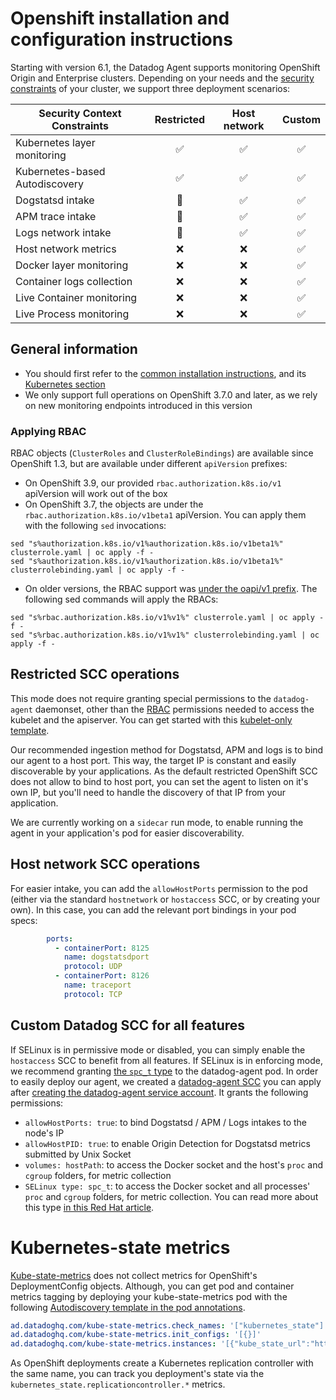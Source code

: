 # Openshift installation and configuration instructions

Starting with version 6.1, the Datadog Agent supports monitoring OpenShift Origin and Enterprise clusters. Depending on your needs and the [security constraints](https://docs.openshift.org/latest/admin_guide/manage_scc.html) of your cluster, we support three deployment scenarios:

| Security Context Constraints   | Restricted | Host network | Custom |
|--------------------------------|:----------:|:------------:|:------:|
| Kubernetes layer monitoring    | ✅         | ✅          | ✅     |
| Kubernetes-based Autodiscovery | ✅         | ✅          | ✅     |
| Dogstatsd intake               | 🔶         | ✅          | ✅     |
| APM trace intake               | 🔶         | ✅          | ✅     |
| Logs network intake            | 🔶         | ✅          | ✅     |
| Host network metrics           | ❌         | ❌          | ✅     |
| Docker layer monitoring        | ❌         | ❌          | ✅     |
| Container logs collection      | ❌         | ❌          | ✅     |
| Live Container monitoring      | ❌         | ❌          | ✅     |
| Live Process monitoring        | ❌         | ❌          | ✅     |

## General information

- You should first refer to the [common installation instructions](README.md), and its [Kubernetes section](README.md#Kubernetes)
- We only support full operations on OpenShift 3.7.0 and later, as we rely on new monitoring endpoints introduced in this version

### Applying RBAC

RBAC objects (`ClusterRoles` and `ClusterRoleBindings`) are available since OpenShift 1.3, but are available under different `apiVersion` prefixes:

* On OpenShift 3.9, our provided `rbac.authorization.k8s.io/v1` apiVersion will work out of the box
* On OpenShift 3.7, the objects are under the `rbac.authorization.k8s.io/v1beta1` apiVersion. You can apply them with the following `sed` invocations:
```
sed "s%authorization.k8s.io/v1%authorization.k8s.io/v1beta1%" clusterrole.yaml | oc apply -f -
sed "s%authorization.k8s.io/v1%authorization.k8s.io/v1beta1%" clusterrolebinding.yaml | oc apply -f -
```
* On older versions, the RBAC support was [under the oapi/v1 prefix](https://docs.openshift.org/1.4/rest_api/openshift_v1.html#create-a-clusterrole). The following sed commands will apply the RBACs:
```
sed "s%rbac.authorization.k8s.io/v1%v1%" clusterrole.yaml | oc apply -f -
sed "s%rbac.authorization.k8s.io/v1%v1%" clusterrolebinding.yaml | oc apply -f -
```


## Restricted SCC operations

This mode does not require granting special permissions to the `datadog-agent` daemonset, other than the [RBAC](../manifests/rbac) permissions needed to access the kubelet and the apiserver. You can get started with this [kubelet-only template](../manifests/agent-kubelet-only.yaml).

Our recommended ingestion method for Dogstatsd, APM and logs is to bind our agent to a host port. This way, the target IP is constant and easily discoverable by your applications. As the default restricted OpenShift SCC does not allow to bind to host port, you can set the agent to listen on it's own IP, but you'll need to handle the discovery of that IP from your application.

We are currently working on a `sidecar` run mode, to enable running the agent in your application's pod for easier discoverability.

## Host network SCC operations

For easier intake, you can add the `allowHostPorts` permission to the pod (either via the standard `hostnetwork` or `hostaccess` SCC, or by creating your own). In this case, you can add the relevant port bindings in your pod specs:

```yaml
        ports:
          - containerPort: 8125
            name: dogstatsdport
            protocol: UDP
          - containerPort: 8126
            name: traceport
            protocol: TCP
```

## Custom Datadog SCC for all features

If SELinux is in permissive mode or disabled, you can simply enable the `hostaccess` SCC to benefit from all features. If SELinux is in enforcing mode, we recommend granting [the `spc_t` type](https://developers.redhat.com/blog/2014/11/06/introducing-a-super-privileged-container-concept/) to the datadog-agent pod. In order to easily deploy our agent, we created a [datadog-agent SCC](../manifests/openshift/scc.yaml) you can apply after [creating the datadog-agent service account](../manifests/rbac). It grants the following permissions:

- `allowHostPorts: true`: to bind Dogstatsd / APM / Logs intakes to the node's IP
- `allowHostPID: true`: to enable Origin Detection for Dogstatsd metrics submitted by Unix Socket
- `volumes: hostPath`: to access the Docker socket and the host's `proc` and `cgroup` folders, for metric collection
- `SELinux type: spc_t`: to access the Docker socket and all processes' `proc` and `cgroup` folders, for metric collection. You can read more about this type [in this Red Hat article](https://developers.redhat.com/blog/2014/11/06/introducing-a-super-privileged-container-concept/).

# Kubernetes-state metrics

[Kube-state-metrics](https://github.com/kubernetes/kube-state-metrics) does not collect metrics for OpenShift's DeploymentConfig objects. Although, you can get pod and container metrics tagging by deploying your kube-state-metrics pod with the following [Autodiscovery template in the pod annotations](https://docs.datadoghq.com/agent/autodiscovery/#template-source-kubernetes-pod-annotations).

```yaml
ad.datadoghq.com/kube-state-metrics.check_names: '["kubernetes_state"]'
ad.datadoghq.com/kube-state-metrics.init_configs: '[{}]'
ad.datadoghq.com/kube-state-metrics.instances: '[{"kube_state_url":"http://%%host%%:%%port%%/metrics","labels_mapper":{"namespace":"kube_namespace","label_deploymentconfig":"oshift_deployment_config","label_deployment":"oshift_deployment"},"label_joins":{"kube_pod_labels":{"label_to_match":"pod","labels_to_get":["label_deployment","label_deploymentconfig"]}}}]'
```

As OpenShift deployments create a Kubernetes replication controller with the same name, you can track you deployment's state via the `kubernetes_state.replicationcontroller.*` metrics.
